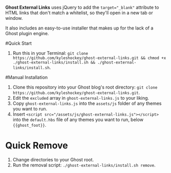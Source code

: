 **Ghost External Links** uses jQuery to add the `target="_blank"` attribute to HTML links that don't match a whitelist, so they'll open in a new tab or window.

It also includes an easy-to-use installer that makes up for the lack of a Ghost plugin engine.

#Quick Start
1. Run this in your Terminal: `git clone https://github.com/kyleshockey/ghost-external-links.git && chmod +x ./ghost-external-links/install.sh && ./ghost-external-links/install.sh`.

#Manual Installation
1. Clone this repository into your Ghost blog's root directory: `git clone https://github.com/kyleshockey/ghost-external-links.git`.
2. Edit the `excluded` array in `ghost-external-links.js` to your liking.
3. Copy `ghost-external-links.js` into the `assets/js` folder of any themes you want to run.
4. Insert `<script src="/assets/js/ghost-external-links.js"></script>` into the `default.hbs` file of any themes you want to run, below `{{ghost_foot}}`.

# Quick Remove
1. Change directories to your Ghost root.
2. Run the removal script: `./ghost-external-links/install.sh remove`.
